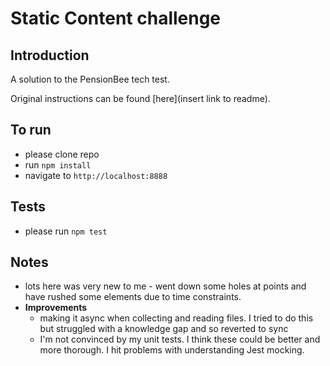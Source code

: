 # Static Content challenge

## Introduction
A solution to the PensionBee tech test. 

Original instructions can be found [here](insert link to readme).

## To run
* please clone repo
* run `npm install`
* navigate to `http://localhost:8888`

## Tests
* please run `npm test`

## Notes
* lots here was very new to me - went down some holes at points and have rushed some elements due to time constraints.
* **Improvements**
  * making it async when collecting and reading files. I tried to do this but struggled with a knowledge gap and so reverted to sync
  * I'm not convinced by my unit tests. I think these could be better and more thorough. I hit problems with understanding Jest mocking.
